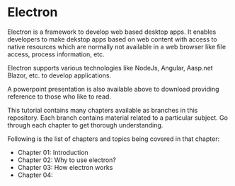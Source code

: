 # Electron

Electron is a framework to develop web based desktop apps. It enables developers to make dekstop apps based on web content with access to native resources which are normally not available in a web browser like file access, process information, etc.

Electron supports various technologies like NodeJs, Angular, Aasp.net Blazor, etc. to develop applications.

A powerpoint presentation is also available above to download providing reference to those who like to read.

This tutorial contains many chapters available as branches in this repository. Each branch contains material related to a particular subject. Go through each chapter to get thorough understanding.

Following is the list of chapters and topics being covered in that chapter:
- Chapter 01: Introduction
- Chapter 02: Why to use electron?
- Chapter 03: How electron works
- Chapter 04: 
